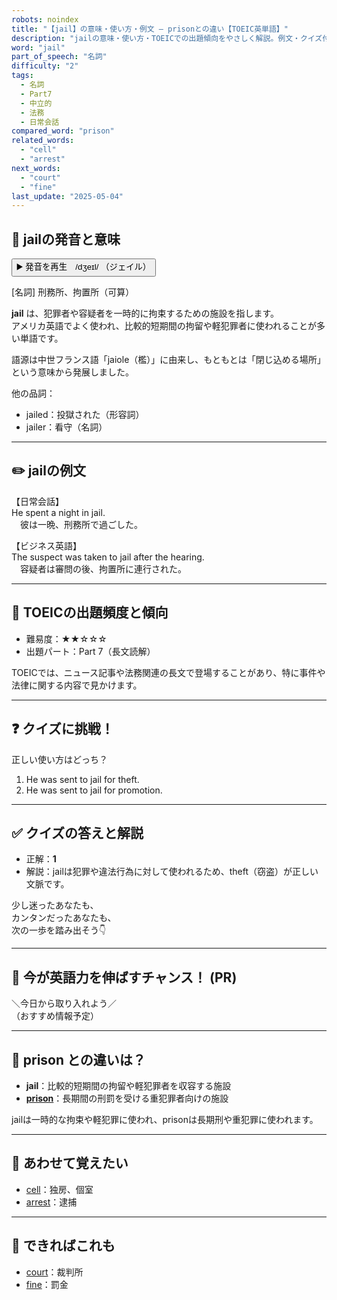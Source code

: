 ```yaml
---
robots: noindex
title: "【jail】の意味・使い方・例文 ― prisonとの違い【TOEIC英単語】"
description: "jailの意味・使い方・TOEICでの出題傾向をやさしく解説。例文・クイズ付きでprisonとの違いもわかりやすく学べます。"
word: "jail"
part_of_speech: "名詞"
difficulty: "2"
tags:
  - 名詞
  - Part7
  - 中立的
  - 法務
  - 日常会話
compared_word: "prison"
related_words:
  - "cell"
  - "arrest"
next_words:
  - "court"
  - "fine"
last_update: "2025-05-04"
---
```


## 🔰 jailの発音と意味

<button class="play-audio" onclick="playTTS('jail')">
  <span class="play-audio-main">
    ▶️ 発音を再生　/dʒeɪl/
  </span>
  <span class="play-audio-sub">
    （ジェイル）
  </span>
</button>

[名詞] 刑務所、拘置所（可算）

**jail** は、犯罪者や容疑者を一時的に拘束するための施設を指します。  
アメリカ英語でよく使われ、比較的短期間の拘留や軽犯罪者に使われることが多い単語です。

語源は中世フランス語「jaiole（檻）」に由来し、もともとは「閉じ込める場所」という意味から発展しました。

他の品詞：  
- jailed：投獄された（形容詞）
- jailer：看守（名詞）

---

## ✏️ jailの例文

【日常会話】  
He spent a night in jail.  
　彼は一晩、刑務所で過ごした。

【ビジネス英語】  
The suspect was taken to jail after the hearing.  
　容疑者は審問の後、拘置所に連行された。

---

## 🎯 TOEICの出題頻度と傾向

- 難易度：★★☆☆☆
- 出題パート：Part 7（長文読解）

TOEICでは、ニュース記事や法務関連の長文で登場することがあり、特に事件や法律に関する内容で見かけます。

---

## ❓ クイズに挑戦！

正しい使い方はどっち？

1. He was sent to jail for theft.  
2. He was sent to jail for promotion.

---

## ✅ クイズの答えと解説

- 正解：**1**
- 解説：jailは犯罪や違法行為に対して使われるため、theft（窃盗）が正しい文脈です。

少し迷ったあなたも、  
カンタンだったあなたも、  
次の一歩を踏み出そう👇️

---

## 🚀 今が英語力を伸ばすチャンス！ (PR)

<div class="info-center">
＼今日から取り入れよう／<br>  
（おすすめ情報予定）
</div>

---

## 🤔  prison との違いは？

- **jail**：比較的短期間の拘留や軽犯罪者を収容する施設
- **[prison](/prison)**：長期間の刑罰を受ける重犯罪者向けの施設

jailは一時的な拘束や軽犯罪に使われ、prisonは長期刑や重犯罪に使われます。

---

## 🧩 あわせて覚えたい

- [cell](/cell)：独房、個室
- [arrest](/arrest)：逮捕

---

## 📖 できればこれも

- [court](/court)：裁判所
- [fine](/fine)：罰金

<!-- cvid: aid20_bid21 -->
